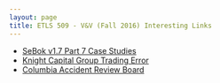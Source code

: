 ```yaml
---
layout: page
title: ETLS 509 - V&V (Fall 2016) Interesting Links
---
```


* [SeBok v1.7 Part 7 Case Studies](http://www.bkcase.org/?wpdmdl=1138)
* [Knight Capital Group Trading Error](https://www.sec.gov/litigation/admin/2013/34-70694.pdf)
* [Columbia Accident Review Board](http://arstechnica.com/science/2016/02/the-audacious-rescue-plan-that-might-have-saved-space-shuttle-columbia/)
